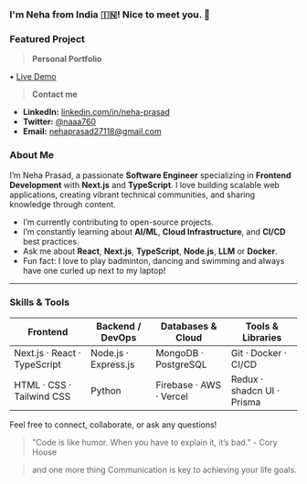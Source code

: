 ### I'm Neha from India 🇮🇳! Nice to meet you. 👋


### Featured Project

> **Personal Portfolio**

• [Live Demo](https://neha-portfolio-liart.vercel.app/)

> **Contact me**

- **LinkedIn:** [linkedin.com/in/neha-prasad](https://www.linkedin.com/in/neha-prasad-92499821b/)
- **Twitter:** [@naaa760](https://x.com/nehaaaa_6)
- **Email:** [nehaprasad27118@gmail.com](mailto:nehaprasad27118@gmail.com)

### About Me

I’m Neha Prasad, a passionate **Software Engineer** specializing in **Frontend Development** with **Next.js** and **TypeScript**. I love building scalable web applications, creating vibrant technical communities, and sharing knowledge through content.

*  I’m currently contributing to open-source projects.
*  I’m constantly learning about **AI/ML**, **Cloud Infrastructure**, and **CI/CD** best practices.
*  Ask me about **React**, **Next.js**, **TypeScript**, **Node.js**, **LLM** or **Docker**.
*  Fun fact: I love to play badminton, dancing and swimming and always have one curled up next to my laptop!

---

### Skills & Tools

| Frontend                     | Backend / DevOps     | Databases & Cloud       | Tools & Libraries          |
| ---------------------------- | -------------------- | ----------------------- | -------------------------- |
| Next.js · React · TypeScript | Node.js · Express.js | MongoDB · PostgreSQL    | Git · Docker · CI/CD       |
| HTML · CSS · Tailwind CSS    | Python               | Firebase · AWS · Vercel | Redux · shadcn UI · Prisma |



Feel free to connect, collaborate, or ask any questions!

> "Code is like humor. When you have to explain it, it’s bad." - Cory House

> and one more thing Communication is key to achieving your life goals.

